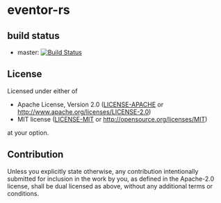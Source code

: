 # eventor-rs

## build status
- master: [![Build Status](https://travis-ci.org/hanepjiv/eventor-rs.svg?branch=master)](https://travis-ci.org/hanepjiv/eventor-rs)

## License

Licensed under either of

 * Apache License, Version 2.0
   ([LICENSE-APACHE](LICENSE-APACHE) or http://www.apache.org/licenses/LICENSE-2.0)
 * MIT license
   ([LICENSE-MIT](LICENSE-MIT) or http://opensource.org/licenses/MIT)

at your option.

## Contribution

Unless you explicitly state otherwise, any contribution intentionally submitted
for inclusion in the work by you, as defined in the Apache-2.0 license, shall be
dual licensed as above, without any additional terms or conditions.
